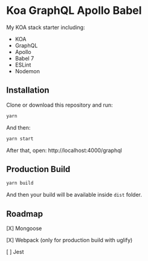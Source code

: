 # Koa GraphQL Apollo Babel

My KOA stack starter including:

* KOA
* GraphQL
* Apollo
* Babel 7
* ESLint
* Nodemon

## Installation

Clone or download this repository and run:

```bash
yarn
```

And then:

```bash
yarn start
```

After that, open: http://localhost:4000/graphql

## Production Build

```bash
yarn build
```

And then your build will be available inside `dist` folder.

## Roadmap

[X] Mongoose

[X] Webpack (only for production build with uglify)

[ ] Jest
